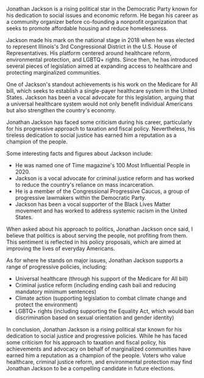 Jonathan Jackson is a rising political star in the Democratic Party known for his dedication to social issues and economic reform. He began his career as a community organizer before co-founding a nonprofit organization that seeks to promote affordable housing and reduce homelessness.

Jackson made his mark on the national stage in 2018 when he was elected to represent Illinois's 3rd Congressional District in the U.S. House of Representatives. His platform centered around healthcare reform, environmental protection, and LGBTQ+ rights. Since then, he has introduced several pieces of legislation aimed at expanding access to healthcare and protecting marginalized communities.

One of Jackson's standout achievements is his work on the Medicare for All bill, which seeks to establish a single-payer healthcare system in the United States. Jackson has been a vocal advocate for this legislation, arguing that a universal healthcare system would not only benefit individual Americans but also strengthen the country's economy.

Jonathan Jackson has faced some criticism during his career, particularly for his progressive approach to taxation and fiscal policy. Nevertheless, his tireless dedication to social justice has earned him a reputation as a champion of the people.

Some interesting facts and figures about Jackson include:

- He was named one of Time magazine's 100 Most Influential People in 2020.
- Jackson is a vocal advocate for criminal justice reform and has worked to reduce the country's reliance on mass incarceration.
- He is a member of the Congressional Progressive Caucus, a group of progressive lawmakers within the Democratic Party.
- Jackson has been a vocal supporter of the Black Lives Matter movement and has worked to address systemic racism in the United States.

When asked about his approach to politics, Jonathan Jackson once said, I believe that politics is about serving the people, not profiting from them. This sentiment is reflected in his policy proposals, which are aimed at improving the lives of everyday Americans.

As for where he stands on major issues, Jonathan Jackson supports a range of progressive policies, including:

- Universal healthcare (through his support of the Medicare for All bill)
- Criminal justice reform (including ending cash bail and reducing mandatory minimum sentences)
- Climate action (supporting legislation to combat climate change and protect the environment)
- LGBTQ+ rights (including supporting the Equality Act, which would ban discrimination based on sexual orientation and gender identity)

In conclusion, Jonathan Jackson is a rising political star known for his dedication to social justice and progressive policies. While he has faced some criticism for his approach to taxation and fiscal policy, his achievements and advocacy on behalf of marginalized communities have earned him a reputation as a champion of the people. Voters who value healthcare, criminal justice reform, and environmental protection may find Jonathan Jackson to be a compelling candidate in future elections.
